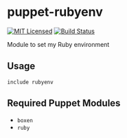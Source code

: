 puppet-rubyenv
===========

[![MIT Licensed](http://img.shields.io/badge/license-MIT-green.svg?style=flat)](https://tldrlegal.com/license/mit-license)
[![Build Status](https://img.shields.io/circleci/project/halyard/puppet-rubyenv.svg)](https://circleci.com/gh/halyard/puppet-rubyenv)

Module to set my Ruby environment

## Usage

```puppet
include rubyenv
```

## Required Puppet Modules

* `boxen`
* `ruby`


